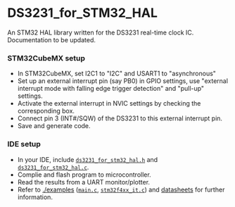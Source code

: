 # DS3231_for_STM32_HAL
An STM32 HAL library written for the DS3231 real-time clock IC. Documentation to be updated.

### STM32CubeMX setup
* In STM32CubeMX, set I2C1 to "I2C" and USART1 to "asynchronous"
* Set up an external interrupt pin (say PB0) in GPIO settings, use "external interrupt mode with falling edge trigger detection" and "pull-up" settings.
* Activate the external interrupt in NVIC settings by checking the corresponding box.
* Connect pin 3 (INT#/SQW) of the DS3231 to this external interrupt pin.
* Save and generate code.

### IDE setup
* In your IDE, include [`ds3231_for_stm32_hal.h`](./ds3231_for_stm32_hal.h) and [`ds3231_for_stm32_hal.c`](./ds3231_for_stm32_hal.c).
* Complie and flash program to microcontroller.
* Read the results from a UART monitor/plotter.
* Refer to [./examples](./examples) ([`main.c`](./examples/main.c), [`stm32f4xx_it.c`](./examples/stm32f4xx_it.c)) and [datasheets](https://datasheets.maximintegrated.com/en/ds/DS3231.pdf) for further information.
